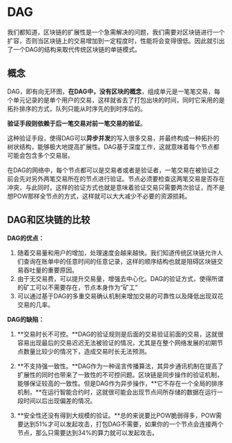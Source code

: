 # DAG

我们都知道，区块链的扩展性是一个急需解决的问题，我们需要对区块链进行一个扩容，否则当区块链上的交易增加到一定程度时，性能将会变得很低。因此就引出了一个DAG的结构来取代传统区块链的单链模式。

## 概念

DAG，即有向无环图，**在DAG中，没有区块的概念**，组成单元是一笔笔交易，每个单元记录的是单个用户的交易，这样就省去了打包出块的时间，同时它采用的是拓扑排序的方式，队列只能从时序先的到时序后的。

**验证手段则依赖于后一笔交易对前一笔交易的验证**。

这种验证手段，使得DAG可以**异步并发**的写入很多交易，并最终构成一种拓扑的树状结构，能够极大地提高扩展性。DAG基于深度工作，这就意味着每个节点都可能会包含多个交易层。

在DAG的网络中，每个节点都可以是交易者或者是验证者，一笔交易在被验证之前会先对另外两笔交易所在的节点进行验证。节点必须要检查这两笔交易是否存在冲突，与此同时，这样的验证方式也就是意味着验证交易只需要两次验证，而不是想POW那样全节点的方式，这样就可以大大减少不必要的资源损耗。

## DAG和区块链的比较

**DAG的优点：**

1. 随着交易量和用户的增加，处理速度会越来越快。我们知道传统区块链允许人们查询在账单中的任意时间的任意记录，这样的顺序结构也就是阻碍区块链交易吞吐量的重要原因。
2. 由于无交易费，可以提升交易量，增强去中心化。DAG的验证方式，使得所谓的矿工可以不需要存在，节点本身作为“矿工”
3. 可以通过基于DAG的多重交易确认机制来增加交易的可靠性以及降低出现双花交易的几率。

**DAG的缺陷：**

1. **交易时长不可控。**DAG的验证规则是后面的交易验证前面的交易，这就很容易出现最后的交易迟迟无法被验证的情况，尤其是在整个网络发展的初期节点数量比较少的情况下，造成交易时长无法预测。

2. **不支持强一致性。**DAG作为一种谣言传播算法，其异步通讯机制在提高了扩展性的同时也带来了一致性的不可控问题。区块链是同步操作的验证机制，能够保证较高的一致性。但是DAG作为异步操作，**它不存在一个全局的排序机制，**在运行智能合约时，这就很可能会出现节点间所存储的数据在运行一段时间以后出现偏差的情况。

3. **安全性还没有得到大规模的验证。**总的来说要比POW脆弱得多，POW需要达到51%才可以发起攻击，打包DAG不需要，如果你的一个节点会连接两个节点，那么只需要达到34%的算力就可以发起攻击。